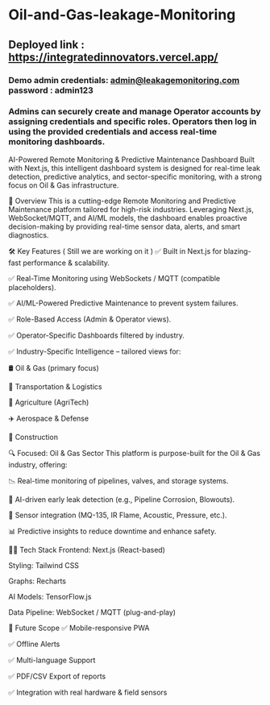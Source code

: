 ﻿# Oil-and-Gas-leakage-Monitoring
## Deployed link : https://integratedinnovators.vercel.app/
   ### Demo admin credentials: admin@leakagemonitoring.com    password : admin123
   ### Admins can securely create and manage Operator accounts by assigning credentials and specific roles. Operators then log in using the provided credentials and access real-time monitoring dashboards.


AI-Powered Remote Monitoring & Predictive Maintenance Dashboard
Built with Next.js, this intelligent dashboard system is designed for real-time leak detection, predictive analytics, and sector-specific monitoring, with a strong focus on Oil & Gas infrastructure.

🚀 Overview
This is a cutting-edge Remote Monitoring and Predictive Maintenance platform tailored for high-risk industries. Leveraging Next.js, WebSocket/MQTT, and AI/ML models, the dashboard enables proactive decision-making by providing real-time sensor data, alerts, and smart diagnostics.

🛠️ Key Features ( Still we are working on it )
✅ Built in Next.js for blazing-fast performance & scalability.

✅ Real-Time Monitoring using WebSockets / MQTT (compatible placeholders).

✅ AI/ML-Powered Predictive Maintenance to prevent system failures.

✅ Role-Based Access (Admin & Operator views).

✅ Operator-Specific Dashboards filtered by industry.

✅ Industry-Specific Intelligence – tailored views for:

🛢️ Oil & Gas (primary focus)

🚚 Transportation & Logistics

🌾 Agriculture (AgriTech)

✈️ Aerospace & Defense

🚧 Construction

🔍 Focused: Oil & Gas Sector
This platform is purpose-built for the Oil & Gas industry, offering:

📉 Real-time monitoring of pipelines, valves, and storage systems.

🧠 AI-driven early leak detection (e.g., Pipeline Corrosion, Blowouts).

🔧 Sensor integration (MQ-135, IR Flame, Acoustic, Pressure, etc.).

📊 Predictive insights to reduce downtime and enhance safety.

🧑‍💻 Tech Stack
Frontend: Next.js (React-based)

Styling: Tailwind CSS

Graphs: Recharts

AI Models: TensorFlow.js

Data Pipeline: WebSocket / MQTT (plug-and-play)

🧠 Future Scope
✅ Mobile-responsive PWA

✅ Offline Alerts

✅ Multi-language Support

✅ PDF/CSV Export of reports

✅ Integration with real hardware & field sensors
